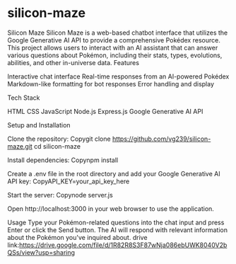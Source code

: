 # silicon-maze
Silicon Maze
Silicon Maze is a web-based chatbot interface that utilizes the Google Generative AI API to provide a comprehensive Pokédex resource. This project allows users to interact with an AI assistant that can answer various questions about Pokémon, including their stats, types, evolutions, abilities, and other in-universe data.
Features

Interactive chat interface
Real-time responses from an AI-powered Pokédex
Markdown-like formatting for bot responses
Error handling and display

Tech Stack

HTML
CSS
JavaScript
Node.js
Express.js
Google Generative AI API

Setup and Installation

Clone the repository:
Copygit clone https://github.com/vg239/silicon-maze.git
cd silicon-maze

Install dependencies:
Copynpm install

Create a .env file in the root directory and add your Google Generative AI API key:
CopyAPI_KEY=your_api_key_here

Start the server:
Copynode server.js

Open http://localhost:3000 in your web browser to use the application.

Usage
Type your Pokémon-related questions into the chat input and press Enter or click the Send button. The AI will respond with relevant information about the Pokémon you've inquired about.
drive link:https://drive.google.com/file/d/1R82R8S3F87wNja086ebUWK8040V2bQSs/view?usp=sharing
